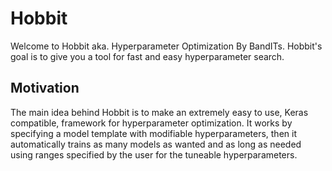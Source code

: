 # Hobbit
Welcome to Hobbit aka. Hyperparameter Optimization By BandITs. Hobbit's goal is to give you a tool for fast and easy
hyperparameter search.

## Motivation
The main idea behind Hobbit is to make an extremely easy to use, Keras compatible, framework for hyperparameter
optimization. It works by specifying a model template with modifiable hyperparameters, then it automatically trains as
many models as wanted and as long as needed using ranges specified by the user for the tuneable hyperparameters.